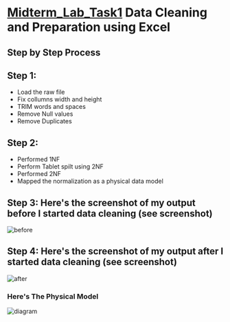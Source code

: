 # [Midterm_Lab_Task1](https://github.com/user-attachments/files/19145722/Midterm_Lab_Task1.xlsx) Data Cleaning and Preparation using Excel


## Step by Step Process

## Step 1:
- Load the raw file
- Fix collumns width and height
- TRIM words and spaces
- Remove Null values
- Remove Duplicates

## Step 2:
- Performed 1NF
- Perform Tablet spilt using 2NF
- Performed 2NF
- Mapped the normalization as a physical data model


## Step 3: Here's the screenshot of my output before I started data cleaning (see screenshot)

![before](https://github.com/user-attachments/assets/590105e1-0d8a-41ba-93f9-4249425d1acc)

## Step 4: Here's the screenshot of my output after I started data cleaning (see screenshot)

![after](https://github.com/user-attachments/assets/b18b5c6f-d574-4d19-9b9f-5e967ab49915)

### Here's The Physical Model

![diagram](https://github.com/user-attachments/assets/b20e8149-24a1-4bc6-b92a-bd4d7cf81fce)





